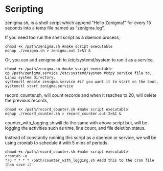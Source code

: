 # Scripting

zenigma.sh, is a shell script which append "Hello Zenigma!" for every 15 seconds into a temp file named as “zenigma.log”.





If you need too run the shell script as a daemon process,

    chmod +x /path/zenigma.sh #make script executable
    nohup ./zenigma.sh > zenigma.out 2>&1 &
    
Or, you can add zenigma.sh to /etc/systemd/system to run it as a service, 

    chmod +x /path/zenigma.sh #make script executable
    cp /path/zenigma.service /etc/systemd/system #copy service file to, Linux system directory.
    systemctl enable zenigma.service #if you want it to start on the boot.
    systemctl start zenigma.service
    
    
    
    

record_counter.sh, will count records and when it reaches to 20, will delete the previous records,
    
    chmod +x /path/record_counter.sh #make script executable
    nohup ./record_counter.sh > record_counter.out 2>&1 &
    
    
    
    
    
counter_with_logging.sh will do the same with above script but, will be logging the activities such as time, line count, and file deletion status.
    
Instead of constantly running this script as a daemon or service, we will be using crontab to schedule it with 5 mins of periods.  

    chmod +x /path/record_counter.sh #make script executable
    crontab -e 
    */5 * * * * /path/counter_with_logging.sh #add this to the cron file than save it
    

